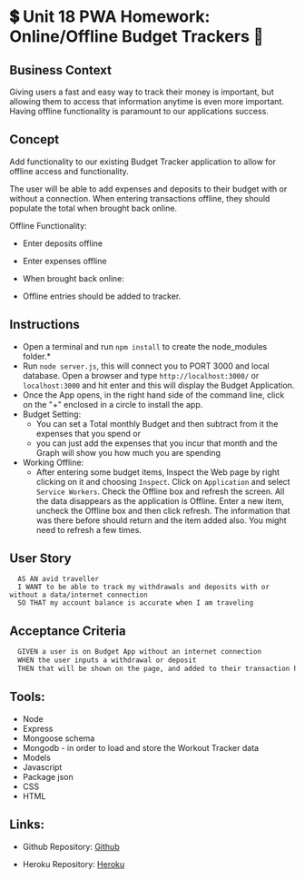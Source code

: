 # :heavy_dollar_sign: Unit 18 PWA Homework: Online/Offline Budget Trackers  :money_with_wings:

## Business Context
Giving users a fast and easy way to track their money is important, but allowing them to access that information anytime is even more important. Having offline functionality is paramount to our applications success.

## Concept
Add functionality to our existing Budget Tracker application to allow for offline access and functionality.

The user will be able to add expenses and deposits to their budget with or without a connection. When entering transactions offline, they should populate the total when brought back online.

Offline Functionality:

  * Enter deposits offline

  * Enter expenses offline

  * When brought back online:

  * Offline entries should be added to tracker.

## Instructions
  * Open a terminal and run `npm install` to create the node_modules folder.*  
  * Run `node server.js`, this will connect you to PORT 3000 and local database.  Open a browser and
    type `http://localhost:3000/` or `localhost:3000` and hit enter and this will display the Budget Application.
  * Once the App opens, in the right hand side of the command line, click on the "+" enclosed in a circle
    to install the app.
  * Budget Setting:
    * You can set a Total monthly Budget and then subtract from it the expenses that you spend or 
    * you can just add the expenses that you incur that month and the Graph will show you how much you
      are spending 
  * Working Offline:
    * After entering some budget items, Inspect the Web page by right clicking on it and choosing
      `Inspect`.   Click on `Application` and select `Service Workers`.  Check the Offline box and refresh the screen.  All the data disappears as the application is Offline.  Enter a new item, uncheck the Offline box and then click refresh.   The information that was there before should return and the item added also.  You might need to refresh a few times.

## User Story
```
  AS AN avid traveller
  I WANT to be able to track my withdrawals and deposits with or without a data/internet connection
  SO THAT my account balance is accurate when I am traveling
```
## Acceptance Criteria
```md
  GIVEN a user is on Budget App without an internet connection
  WHEN the user inputs a withdrawal or deposit
  THEN that will be shown on the page, and added to their transaction history when their connection is back online.
```
## Tools:
 * Node
 * Express
 * Mongoose schema
 * Mongodb - in order to load and store the
   Workout Tracker data 
 * Models
 * Javascript        
 * Package json 
 * CSS
 * HTML

## Links:
  * Github Repository:
    [Github](https://github.com/whintzen/Online-Offline-Budget-Trackers)

  * Heroku Repository: 
    [Heroku](https://docs.google.com/document/d/1lyepxmd7pjRYFfgmMBWRrXZsqlJJJnfZ6mc0PrZIrRQ/edit?usp=sharing)
  
  